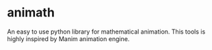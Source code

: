 # animath
An easy to use python library for mathematical animation.
This tools is highly inspired by Manim animation engine.
